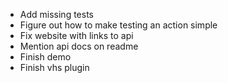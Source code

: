 * Add missing tests
* Figure out how to make testing an action simple
* Fix website with links to api
* Mention api docs on readme
* Finish demo
* Finish vhs plugin
